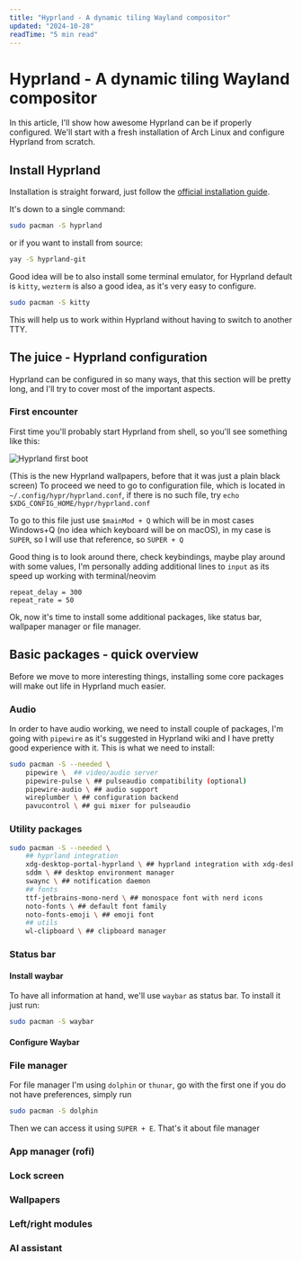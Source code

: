 ```yaml
---
title: "Hyprland - A dynamic tiling Wayland compositor"
updated: "2024-10-28"
readTime: "5 min read"
---
```


# Hyprland - A dynamic tiling Wayland compositor

In this article, I'll show how awesome Hyprland can be if properly configured.
We'll start with a fresh installation of Arch Linux and configure Hyprland from
scratch.

## Install Hyprland

Installation is straight forward, just follow the
[official installation guide](https://wiki.hyprland.org/Getting-Started/Installation/).

It's down to a single command:

```bash
sudo pacman -S hyprland
```

or if you want to install from source:

```bash
yay -S hyprland-git
```

Good idea will be to also install some terminal emulator, for Hyprland default
is `kitty`, `wezterm` is also a good idea, as it's very easy to configure.

```bash
sudo pacman -S kitty
```

This will help us to work within Hyprland without having to switch to another
TTY.

## The juice - Hyprland configuration

Hyprland can be configured in so many ways, that this section will be pretty
long, and I'll try to cover most of the important aspects.

### First encounter

First time you'll probably start Hyprland from shell, so you'll see something
like this:

![Hyprland first boot](/posts/hyprland-first-boot-wallpaper.png)

(This is the new Hyprland wallpapers, before that it was just a plain black
screen) To proceed we need to go to configuration file, which is located in
`~/.config/hypr/hyprland.conf`, if there is no such file, try
`echo $XDG_CONFIG_HOME/hypr/hyprland.conf`

To go to this file just use `$mainMod + Q` which will be in most cases Windows+Q
(no idea which keyboard will be on macOS), in my case is `SUPER`, so I will use
that reference, so `SUPER + Q`

Good thing is to look around there, check keybindings, maybe play around with
some values, I'm personally adding additional lines to `input` as its speed up
working with terminal/neovim

```vim
repeat_delay = 300
repeat_rate = 50
```

Ok, now it's time to install some additional packages, like status bar,
wallpaper manager or file manager.

## Basic packages - quick overview

Before we move to more interesting things, installing some core packages
will make out life in Hyprland much easier. 

### Audio

In order to have audio working, we need to install couple of packages,
I'm going with `pipewire` as it's suggested in Hyprland wiki and I have
pretty good experience with it. This is what we need to install:

```bash
sudo pacman -S --needed \
    pipewire \  ## video/audio server
    pipewire-pulse \ ## pulseaudio compatibility (optional)
    pipewire-audio \ ## audio support
    wireplumber \ ## configuration backend
    pavucontrol \ ## gui mixer for pulseaudio
```

### Utility packages

```bash
sudo pacman -S --needed \
    ## hyprland integration
    xdg-desktop-portal-hyprland \ ## hyprland integration with xdg-desktop-portal
    sddm \ ## desktop environment manager
    swaync \ ## notification daemon
    ## fonts
    ttf-jetbrains-mono-nerd \ ## monospace font with nerd icons
    noto-fonts \ ## default font family
    noto-fonts-emoji \ ## emoji font
    ## utils
    wl-clipboard \ ## clipboard manager
```

### Status bar

#### Install waybar

To have all information at hand, we'll use `waybar` as status bar. To install it
just run:

```bash
sudo pacman -S waybar
```
#### Configure Waybar

### File manager

For file manager I'm using `dolphin` or `thunar`, go with the first one if you
do not have preferences, simply run

```bash
sudo pacman -S dolphin
```

Then we can access it using `SUPER + E`. That's it about file manager

### App manager (rofi)

### Lock screen

### Wallpapers

### Left/right modules

### AI assistant
